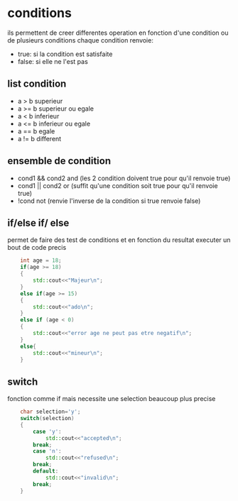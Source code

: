 # conditions

ils permettent de creer differentes operation en fonction d'une condition ou de plusieurs conditions
chaque condition renvoie:
- true: si la condition est satisfaite
- false: si elle ne l'est pas

## list condition
- a > b     superieur
- a >= b    superieur ou egale
- a < b     inferieur
- a <= b    inferieur ou egale
- a == b    egale
- a != b    different

## ensemble de condition
- cond1 && cond2    and (les 2 condition doivent true pour qu'il renvoie true)
- cond1 || cond2    or (suffit qu'une condition soit true pour qu'il renvoie true)
- !cond             not (renvie l'inverse de la condition si true renvoie false)

## if/else if/ else
permet de faire des test de conditions et en fonction du resultat executer un bout de code precis
```cpp
    int age = 18;
    if(age >= 18)
    {
        std::cout<<"Majeur\n";
    }
    else if(age >= 15)
    {
        std::cout<<"ado\n";
    }
    else if (age < 0)
    {
        std::cout<<"error age ne peut pas etre negatif\n";
    }
    else{
        std::cout<<"mineur\n";
    }
```

## switch

fonction comme if mais necessite une selection beaucoup plus precise

```cpp
    char selection='y';
    switch(selection)
    {
        case 'y':
            std::cout<<"accepted\n";
        break;
        case 'n':
            std::cout<<"refused\n";
        break;
        default:
            std::cout<<"invalid\n";
        break;
    }
```